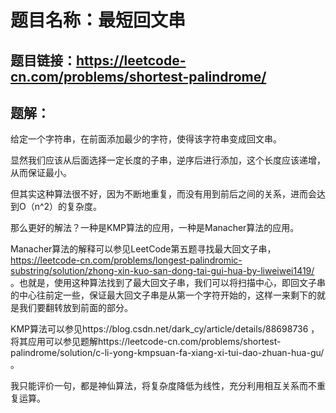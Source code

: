 # 题目名称：最短回文串

## 题目链接：https://leetcode-cn.com/problems/shortest-palindrome/


## 题解：

给定一个字符串，在前面添加最少的字符，使得该字符串变成回文串。

显然我们应该从后面选择一定长度的子串，逆序后进行添加，这个长度应该递增，从而保证最小。

但其实这种算法很不好，因为不断地重复，而没有用到前后之间的关系，进而会达到O（n^2）的复杂度。

那么更好的解法？一种是KMP算法的应用，一种是Manacher算法的应用。

Manacher算法的解释可以参见LeetCode第五题寻找最大回文子串，https://leetcode-cn.com/problems/longest-palindromic-substring/solution/zhong-xin-kuo-san-dong-tai-gui-hua-by-liweiwei1419/  。也就是，使用这种算法找到了最大回文子串，我们可以将扫描中心，即回文子串的中心往前定一些，保证最大回文子串是从第一个字符开始的，这样一来剩下的就是我们要翻转放到前面的部分。

KMP算法可以参见https://blog.csdn.net/dark_cy/article/details/88698736  ， 将其应用可以参见题解https://leetcode-cn.com/problems/shortest-palindrome/solution/c-li-yong-kmpsuan-fa-xiang-xi-tui-dao-zhuan-hua-gu/ 。

我只能评价一句，都是神仙算法，将复杂度降低为线性，充分利用相互关系而不重复运算。